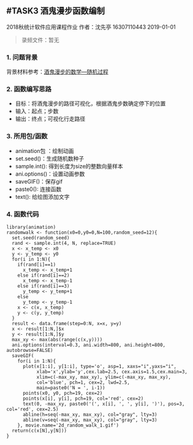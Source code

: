 ﻿#TASK3 酒鬼漫步函数编制
------
2018秋统计软件应用课程作业
作者：沈先亭 16307110443
2019-01-01

> 录频文件：暂无

### 1. 问题背景
背景材料参考：[酒鬼漫步的数学—随机过程][1]

### 2. 函数编写思路
 - 目标：将酒鬼漫步的路径可视化，根据酒鬼步数确定停下的位置
 - 输入：起点；步数
 - 输出：终点；可视化行走路径

### 3. 所用包/函数

 - animation包 ：绘制动画
 - set.seed()：生成随机数种子
 - sample.int(): 得到长度为size的整数向量样本
 - ani.options()：设置动画参数
 - saveGIF()：保存gif
 - paste0(): 连接函数
 - text(): 给绘图添加文字
 

### 4. 函数代码

```{r}
library(animation)  
randomwalk <- function(x0=0,y0=0,N=100,random_seed=12){
  set.seed(random_seed) 
  rand <- sample.int(4, N, replace=TRUE)   
  x <- x_temp <- x0
  y <- y_temp <- y0
  for(i in 1:N){
    if(rand[i]==1)           
      x_temp <- x_temp+1
    else if(rand[i]==2)     
      x_temp <- x_temp-1
    else if(rand[i]==3)       
      y_temp <- y_temp+1
    else                      
      y_temp <- y_temp-1
    x <- c(x, x_temp)
    y <- c(y, y_temp)
  }
  result <- data.frame(step=0:N, x=x, y=y)  
  x <- result[1:N,]$x
  y <- result[1:N,]$y
  max_xy <- max(abs(range(c(x,y))))   
  ani.options(interval=0.3, ani.width=800, ani.height=800, autobrowse=FALSE) 
  saveGIF(
    for(i in 1:N){
      plot(x[1:i], y[1:i], type='o', asp=1, xaxs="i",yaxs="i",
           xlab='x',ylab='y',cex.lab=2.5, cex.axis=1.5,cex.main=3,
           xlim=c(-max_xy, max_xy), ylim=c(-max_xy, max_xy), 
           col='blue', pch=1, cex=2, lwd=2.5, 
           main=paste0('N = ', i-1))
      points(x0, y0, pch=19, cex=2)    
      points(x[i], y[i], pch=19, col='red', cex=2)   
      text(0, -max_xy, paste0('(', x[i], ', ', y[i], ')'), pos=3, col='red', cex=2.5) 
      abline(h=seq(-max_xy, max_xy), col="gray", lty=3)   
      abline(v=seq(-max_xy, max_xy), col="gray", lty=3)   
    }, movie.name='2d_random_walk_1.gif')
  return(c(x[N],y[N]))   
}
```
  [1]: http://blog.sciencenet.cn/blog-677221-1071588.html
  
